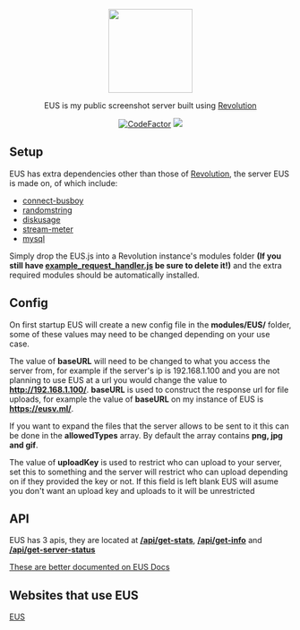 <p align="center">
  <img width="150" height="150" src="https://eusv.net/images/EUSLossless.webp">
</p>
<p align="center">
  EUS is my public screenshot server built using <a href="https://github.com/tgpholly/Revolution">Revolution</a><br>
</p>
<p align="center">
  <a href="https://www.codefactor.io/repository/github/tgpethan/eus/overview/master"><img src="https://www.codefactor.io/repository/github/tgpholly/eus/badge/master" alt="CodeFactor" /></a>
  <a src="https://discord.gg/BV8QGn6"><img src="https://img.shields.io/discord/477024246959308810?color=7289da&label=Discord&logo=discord&logoColor=ffffff"></a>
</p>

## Setup

EUS has extra dependencies other than those of [Revolution](https://github.com/tgpethan/Revolution), the server EUS is made on, of which include:
 - [connect-busboy](https://www.npmjs.com/package/connect-busboy)
 - [randomstring](https://www.npmjs.com/package/randomstring)
 - [diskusage](https://www.npmjs.com/package/diskusage)
 - [stream-meter](https://www.npmjs.com/package/stream-meter)
 - [mysql](https://www.npmjs.com/package/mysql)
 
Simply drop the EUS.js into a Revolution instance's modules folder **(If you still have [example_request_handler.js](https://github.com/tgpethan/Revolution/blob/master/modules/example_request_handler.js) be sure to delete it!)** and the extra required modules should be automatically installed.

## Config
On first startup EUS will create a new config file in the **modules/EUS/** folder, some of these values may need to be changed depending on your use case.

The value of **baseURL** will need to be changed to what you access the server from, for example if the server's ip is 192.168.1.100 and you are not planning to use EUS at a url you would change the value to **http://192.168.1.100/**. **baseURL** is used to construct the response url for file uploads, for example the value of **baseURL** on my instance of EUS is **https://eusv.ml/**.

If you want to expand the files that the server allows to be sent to it this can be done in the **allowedTypes** array. By default the array contains **png, jpg and gif**.

The value of **uploadKey** is used to restrict who can upload to your server, set this to something and the server will restrict who can upload depending on if they provided the key or not. If this field is left blank EUS will asume you don't want an upload key and uploads to it will be unrestricted

## API
EUS has 3 apis, they are located at **[/api/get-stats](https://eusv.ml/api/get-stats)**, **[/api/get-info](https://eusv.ml/api/get-info)** and **[/api/get-server-status](https://eusv.ml/api/get-server-status)**

[These are better documented on EUS Docs](https://docs.eusv.ml)

## Websites that use EUS
[EUS](https://eusv.ml)
